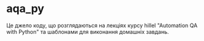 # aqa_py
Це джело коду, що розглядаються на лекціях курсу hillel "Automation QA with Python" та шаблонами для виконання домашніх завдань.
